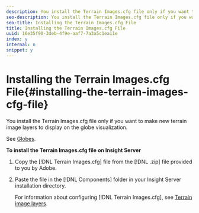 ```yaml
---
description: You install the Terrain Images.cfg file only if you want to make new terrain image layers to display on the globe visualization.
seo-description: You install the Terrain Images.cfg file only if you want to make new terrain image layers to display on the globe visualization.
seo-title: Installing the Terrain Images.cfg File
title: Installing the Terrain Images.cfg File
uuid: 16e35f90-3deb-4f9e-aaf7-7a3a5c1ea11e
index: y
internal: n
snippet: y
---
```


# Installing the Terrain Images.cfg File{#installing-the-terrain-images-cfg-file}

You install the Terrain Images.cfg file only if you want to make new terrain image layers to display on the globe visualization.

See [Globes](https://marketing.adobe.com/resources/help/en_US/insight/client/c_globes.html).

**To install the Terrain Images.cfg file on Insight Server** 

1. Copy the [!DNL Terrain Images.cfg] file from the [!DNL .zip] file provided to you by Adobe.
1. Paste the file in the [!DNL Components] folder in your Insight Server installation directory.

   For information about configuring [!DNL Terrain Images.cfg], see [Terrain image layers](https://marketing.adobe.com/resources/help/en_US/insight/geo/c_trn_img_lyrs.html). 

